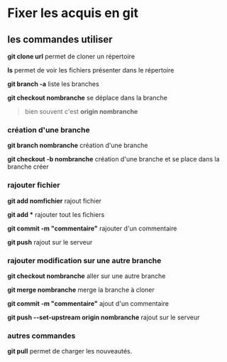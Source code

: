 # Fixer les acquis en git


## les commandes utiliser 


**git clone url** permet de cloner un répertoire

**ls** permet de voir les fichiers présenter dans le répertoire

**git branch -a** liste les branches

**git checkout nombranche** se déplace dans la branche

>bien souvent c'est __origin nombranche__



### création d'une branche 


**git branch nombranche** création d'une branche

**git checkout -b nombranche** création d'une branche et se place dans la branche créer



### rajouter fichier


**git add nomfichier** rajout fichier

__git add *__ rajouter tout les fichiers

**git commit -m "commentaire"** rajouter d'un commentaire

**git push** rajout sur le serveur



### rajouter modification sur une autre branche 

**git checkout nombranche** aller sur une autre branche

**git merge nombranche** merge la branche à cloner

**git commit -m "commentaire"** ajout d'un commentaire

**git push --set-upstream origin nombranche** rajout sur le serveur 


### autres commandes


**git pull** permet de charger les nouveautés.



